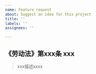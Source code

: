 ```yaml
---
name: Feature request
about: Suggest an idea for this project
title: ''
labels: ''
assignees: ''

---
```


## 《劳动法》第xxx条 xxx
>xxx描述xxxx

